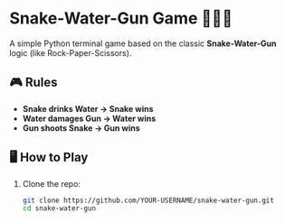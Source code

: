 # Snake-Water-Gun Game 🐍💧🔫

A simple Python terminal game based on the classic **Snake-Water-Gun** logic (like Rock-Paper-Scissors).

## 🎮 Rules
- **Snake drinks Water → Snake wins**
- **Water damages Gun → Water wins**
- **Gun shoots Snake → Gun wins**

## 🖥 How to Play
1. Clone the repo:
   ```bash
   git clone https://github.com/YOUR-USERNAME/snake-water-gun.git
   cd snake-water-gun
